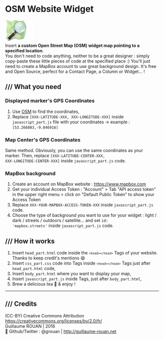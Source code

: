 # OSM Website Widget
![OSM Logo](osm_logo_92x72px.png)
<br />Insert <b>a custom Open Street Map (OSM) widget map pointing to a specified location</b>.<br />
You don't need to code anything, neither to be a great designer : simply copy-paste these little pieces of code at the specified place :) You'll just need to create a MapBox account to use great background design. It's free and Open Source, perfect for a Contact Page, a Column or Widget... !

## /// What you need

### Displayed marker's GPS Coordinates
1. Use <a href="http://www.openstreetmap.org" target="_blank">OSM</a> to find the coordinates,
2. Replace <code>[XXX-LATITUDE-XXX, XXX-LONGITUDE-XXX]</code> inside <code>javascript_part.js</code> file with your coordinates &rarr; example : <code>[53.266803,-9.046916]</code>

### Map Center's GPS Coordinates
Same method. Obviously, you can use the same coordinates as your marker. Then, replace <code>[XXX-LATITUDE-CENTER-XXX, XXX-LONGITUDE-CENTER-XXX]</code> inside <code>javascript_part.js</code> code.

### MapBox background
1. Create an account on MapBox website : https://www.mapbox.com
2. Get your individual Access Token : "Account" > Tab "API access token" in the upper right menu > click on "Default Public Token" to show your Access Token
3. Replace <code>XXX-YOUR-MAPBOX-ACCESS-TOKEN-XXX</code> inside <code>javascript_part.js</code> code.
4. Choose the type of background you want to use for your widget : light / dark / streets / outdoors / satellite... and set <code>id: 'mapbox.streets'</code> inside <code>javascript_part.js</code> code.

## /// How it works
1. Insert <code>head_part.html</code> code inside the <code>```<head></head>```</code> Tags of your website. Thanks to keep credit's mentions :smile:
2. Insert <code>css_part.css</code> code into <style></style> Tags inside <code>```<head></head>```</code> Tags just after <code>head_part.html</code> code,
3. Insert <code>body_part.html</code> where you want to display your map,
4. Insert <code>javascript_part.js</code> inside <script></script> Tags, just after <code>body_part.html</code>,
5. Brew a delicious tea :tea: & enjoy !

<hr />

## /// Credits
(CC-BY) Creative Commons Attribution https://creativecommons.org/licenses/by/2.0/fr/<br />
Guillaume ROUAN | 2016<br />
:speech_balloon: Github/Twitter : @grouan | http://guillaume-rouan.net
